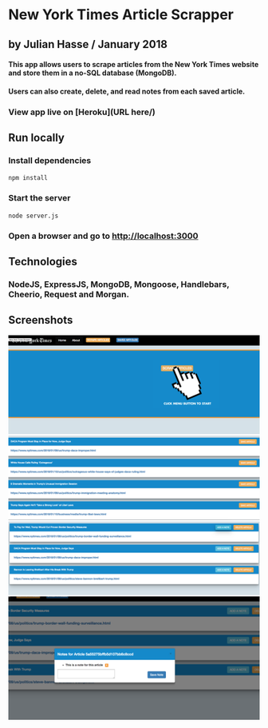 # New York Times Article Scrapper
## by Julian Hasse / January 2018

#### This app allows users to scrape articles from the New York Times website and store them in a no-SQL database (MongoDB).
#### Users can also create, delete, and read notes from each saved article.

### View app live on [Heroku](URL here/)

## Run locally
### Install dependencies
```shell
npm install
```
### Start the server
```shell
node server.js
```
### Open a browser and go to [http://localhost:3000](http://localhost:3000)

## Technologies
### NodeJS, ExpressJS, MongoDB, Mongoose, Handlebars, Cheerio, Request and Morgan.

## Screenshots

![News Scrapper-1](./public/assets/images/image01.png)
![News Scrapper-2](./public/assets/images/image02.png)
![News Scrapper-3](./public/assets/images/image03.png)
![News Scrapper-3](./public/assets/images/image04.png)

